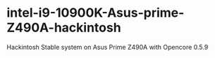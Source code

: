 # intel-i9-10900K-Asus-prime-Z490A-hackintosh
Hackintosh Stable system on Asus Prime Z490A with Opencore 0.5.9
